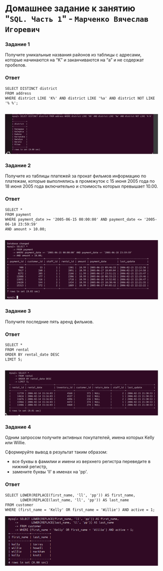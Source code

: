 # Домашнее задание к занятию "`SQL. Часть 1`" - `Марченко Вячеслав Игоревич`

### Задание 1

Получите уникальные названия районов из таблицы с адресами, которые начинаются на “K” и заканчиваются на “a” и не содержат пробелов.

### Ответ

```
SELECT DISTINCT district
FROM address
WHERE district LIKE 'K%' AND district LIKE '%a' AND district NOT LIKE '% %';

```
![Task 1](https://github.com/Takarigua/sys-pattern-homework12-03/blob/e0549932d81be59ab4a47dcd146fb3403e20c164/img/Task%201.png)
---

### Задание 2

Получите из таблицы платежей за прокат фильмов информацию по платежам, которые выполнялись в промежуток с 15 июня 2005 года по 18 июня 2005 года включительно и стоимость которых превышает 10.00.

### Ответ

```
SELECT *
FROM payment
WHERE payment_date >= '2005-06-15 00:00:00' AND payment_date <= '2005-06-18 23:59:59'
AND amount > 10.00;
```
![Task 2](https://github.com/Takarigua/sys-pattern-homework12-03/blob/8a58a7258d3592d179d5d508038d89073f18fce3/img/Task%202.1.png)
---

### Задание 3

Получите последние пять аренд фильмов.

### Ответ

```
SELECT *
FROM rental
ORDER BY rental_date DESC
LIMIT 5;
```
![Task 3](https://github.com/Takarigua/sys-pattern-homework12-03/blob/e0549932d81be59ab4a47dcd146fb3403e20c164/img/Task%203.png)
---

### Задание 4

Одним запросом получите активных покупателей, имена которых Kelly или Willie.

Сформируйте вывод в результат таким образом:
- все буквы в фамилии и имени из верхнего регистра переведите в нижний регистр,
- замените буквы 'll' в именах на 'pp'.

### Ответ

```
SELECT LOWER(REPLACE(first_name, 'll', 'pp')) AS first_name,
       LOWER(REPLACE(last_name, 'll', 'pp')) AS last_name
FROM customer
WHERE (first_name = 'Kelly' OR first_name = 'Willie') AND active = 1;

```
![Task 4](https://github.com/Takarigua/sys-pattern-homework12-03/blob/e0549932d81be59ab4a47dcd146fb3403e20c164/img/Task%204.png)
